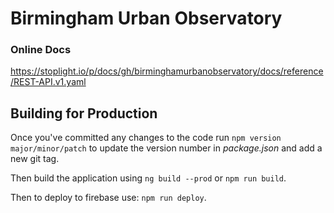 # Birmingham Urban Observatory


### Online Docs  
https://stoplight.io/p/docs/gh/birminghamurbanobservatory/docs/reference/REST-API.v1.yaml  


## Building for Production

Once you've committed any changes to the code run `npm version major/minor/patch` to update the version number in *package.json* and add a new git tag.

Then build the application using `ng build --prod` or `npm run build`.

Then to deploy to firebase use: `npm run deploy`.

